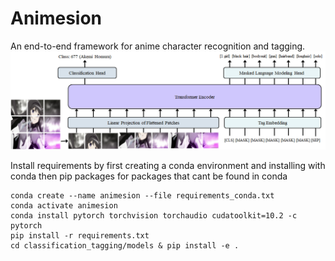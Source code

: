# Animesion
An end-to-end framework for anime character recognition and tagging.
![](./classification_tagging/data_exploration/figures/AnimesionSystemDiagram.png)

Install requirements by first creating a conda environment and installing with conda then pip
packages for packages that cant be found in conda
```
conda create --name animesion --file requirements_conda.txt
conda activate animesion
conda install pytorch torchvision torchaudio cudatoolkit=10.2 -c pytorch
pip install -r requirements.txt
cd classification_tagging/models & pip install -e .
```
